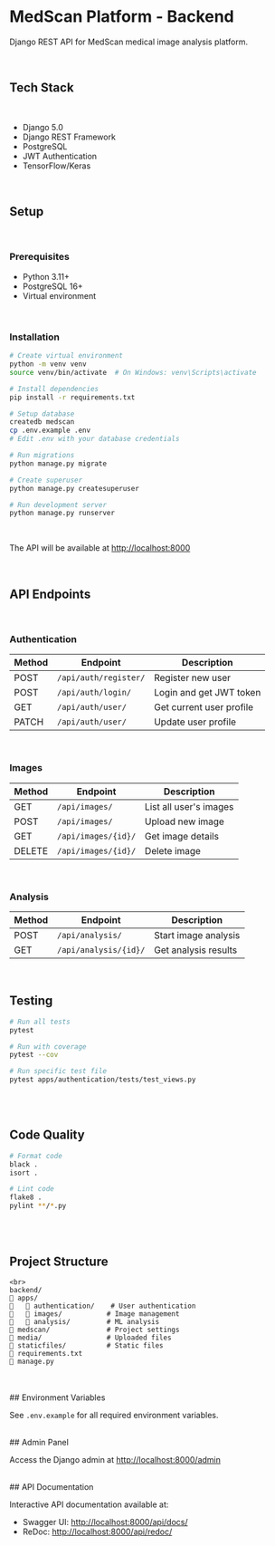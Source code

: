 # MedScan Platform - Backend
Django REST API for MedScan medical image analysis platform.

<br>

## Tech Stack
<br>

- Django 5.0<br>
- Django REST Framework<br>
- PostgreSQL<br>
- JWT Authentication<br>
- TensorFlow/Keras

<br>

## Setup

<br>

### Prerequisites<br>

- Python 3.11+<br>
- PostgreSQL 16+<br>
- Virtual environment

<br>

### Installation<br>

```bash
# Create virtual environment
python -m venv venv
source venv/bin/activate  # On Windows: venv\Scripts\activate

# Install dependencies
pip install -r requirements.txt

# Setup database
createdb medscan
cp .env.example .env
# Edit .env with your database credentials

# Run migrations
python manage.py migrate

# Create superuser
python manage.py createsuperuser

# Run development server
python manage.py runserver
```

<br>

The API will be available at [http://localhost:8000](http://localhost:8000)

<br>

## API Endpoints

<br>

### Authentication

| Method | Endpoint              | Description              |
| ------ | --------------------- | ------------------------ |
| POST   | `/api/auth/register/` | Register new user        |
| POST   | `/api/auth/login/`    | Login and get JWT token  |
| GET    | `/api/auth/user/`     | Get current user profile |
| PATCH  | `/api/auth/user/`     | Update user profile      |

<br>

### Images

| Method | Endpoint            | Description            |
| ------ | ------------------- | ---------------------- |
| GET    | `/api/images/`      | List all user's images |
| POST   | `/api/images/`      | Upload new image       |
| GET    | `/api/images/{id}/` | Get image details      |
| DELETE | `/api/images/{id}/` | Delete image           |

<br>

### Analysis

| Method | Endpoint              | Description          |
| ------ | --------------------- | -------------------- |
| POST   | `/api/analysis/`      | Start image analysis |
| GET    | `/api/analysis/{id}/` | Get analysis results |

<br>

## Testing

```bash
# Run all tests
pytest

# Run with coverage
pytest --cov

# Run specific test file
pytest apps/authentication/tests/test_views.py
```

<br>

<br>

## Code Quality

```bash
# Format code
black .
isort .

# Lint code
flake8 .
pylint **/*.py
```

<br>

<br>

## Project Structure

```
<br>
backend/
   apps/
      authentication/    # User authentication
      images/           # Image management
      analysis/         # ML analysis
   medscan/              # Project settings
   media/                # Uploaded files
   staticfiles/          # Static files
   requirements.txt
   manage.py
```

<br>

<br>
## Environment Variables

See `.env.example` for all required environment variables.

<br>
## Admin Panel

Access the Django admin at [http://localhost:8000/admin](http://localhost:8000/admin)

<br>
## API Documentation
<br>

Interactive API documentation available at:<br>

- Swagger UI: [http://localhost:8000/api/docs/](http://localhost:8000/api/docs/)<br>
- ReDoc: [http://localhost:8000/api/redoc/](http://localhost:8000/api/redoc/)<br>
